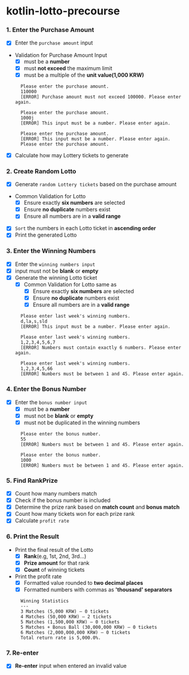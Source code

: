 # kotlin-lotto-precourse

### 1. Enter the Purchase Amount

- [x] Enter the `purchase amount` input
- Validation for Purchase Amount Input
    - [x] must be a **number**
    - [x] must **not exceed** the maximum limit
    - [x] must be a multiple of the **unit value(1,000 KRW)**

  ```text
    Please enter the purchase amount.
    110000
    [ERROR] Purchase amount must not exceed 100000. Please enter again.
  
    Please enter the purchase amount.
    1000j
    [ERROR] This input must be a number. Please enter again.
  
    Please enter the purchase amount.
    [ERROR] This input must be a number. Please enter again.
    Please enter the purchase amount.
  ```

- [x] Calculate how may Lottery tickets to generate

### 2. Create Random Lotto

- [x] Generate `random Lottery tickets` based on the purchase amount
- Common Validation for Lotto
    - [x] Ensure exactly **six numbers** are selected
    - [x] Ensure **no duplicate** numbers exist
    - [x] Ensure all numbers are in a **valid range**
- [x] `Sort` the numbers in each Lotto ticket in **ascending order**
- [x] Print the generated Lotto

### 3. Enter the Winning Numbers

- [x] Enter the `winning numbers input`
- [x] input must not be **blank** or **empty**
- [x] Generate the winning Lotto ticket
    - [x] Common Validation for Lotto same as
        - [x] Ensure exactly **six numbers** are selected
        - [x] Ensure **no duplicate** numbers exist
        - [x] Ensure all numbers are in a **valid range**

    ```text
      Please enter last week's winning numbers.
      d,la,s,sld
      [ERROR] This input must be a number. Please enter again.
      
      Please enter last week's winning numbers.
      1,2,3,4,5,6,7
      [ERROR] Numbers must contain exactly 6 numbers. Please enter again.
      
      Please enter last week's winning numbers.
      1,2,3,4,5,66
      [ERROR] Numbers must be between 1 and 45. Please enter again.
    ```

### 4. Enter the Bonus Number

- [x] Enter the `bonus number input`
    - [x] must be a **number**
    - [x] must not be **blank** or **empty**
    - [x] must not be duplicated in the winning numbers

  ```text
    Please enter the bonus number.
    55
    [ERROR] Numbers must be between 1 and 45. Please enter again.
  
    Please enter the bonus number.
    1000
    [ERROR] Numbers must be between 1 and 45. Please enter again.
  ```

### 5. Find RankPrize

- [x] Count how many numbers match
- [x] Check if the bonus number is included
- [x] Determine the prize rank based on **match count** and **bonus match**
- [x] Count how many tickets won for each prize rank
- [x] Calculate `profit rate`

### 6. Print the Result

- Print the final result of the Lotto
    - [x] **Rank**(e.g, 1st, 2nd, 3rd...)
    - [x] **Prize amount** for that rank
    - [x] **Count** of winning tickets
- Print the profit rate
    - [x] Formatted value rounded to **two decimal places**
    - [x] Formatted numbers with commas as **'thousand' separators**

  ```text
    Winning Statistics
    ---
    3 Matches (5,000 KRW) – 0 tickets
    4 Matches (50,000 KRW) – 2 tickets
    5 Matches (1,500,000 KRW) – 0 tickets
    5 Matches + Bonus Ball (30,000,000 KRW) – 0 tickets
    6 Matches (2,000,000,000 KRW) – 0 tickets
    Total return rate is 5,000.0%.
  ```

### 7. Re-enter

- [x] **Re-enter** input when entered an invalid value